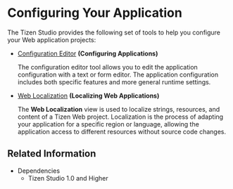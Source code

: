 # Configuring Your Application

The Tizen Studio provides the following set of tools to help you configure your Web application projects:

- [Configuration Editor](config-editor.md) **(Configuring Applications)**		 

   The configuration editor tool allows you to edit the application configuration with a text or form editor. The application configuration includes both specific features and more general runtime settings.

- [Web Localization](web-localization.md) **(Localizing Web Applications)** 

   The **Web Localization** view is used to localize strings, resources, and content of a Tizen Web project. Localization is the process of adapting your application for a specific region or language, allowing the application access to different resources without source code changes.

## Related Information
* Dependencies
   - Tizen Studio 1.0 and Higher
